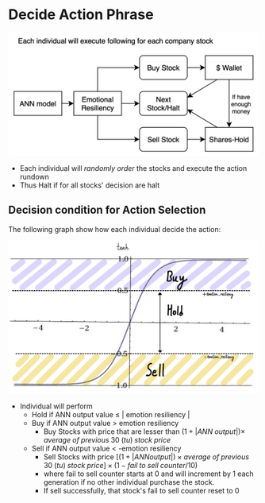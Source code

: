# Decide Action Phrase

![decide_action](../images/decide_action.png)

- Each individual will *randomly order* the stocks and execute the action rundown
- Thus Halt if for all stocks' decision are halt

## Decision condition for Action Selection
The following graph show how each individual decide the action:

![decide_action](../images/decide_action.jpg)

- Individual will perform
	- Hold if ANN output value $\le$ | emotion resiliency |
	- Buy if ANN output value > emotion resiliency
		- Buy Stocks with price that are lesser than $(1+|ANN\ output|) \times \;average\; of \;previous\; 30\; (tu)\; stock\; price$
	- Sell if ANN output value < -emotion resiliency
		- Sell Stocks with price $[(1+|ANN output|) \times  average\; of \;previous\; 30\; (tu)\; stock\; price] \times (1-fail\;to\;sell\;counter/10)$
		- where fail to sell counter starts at 0 and will increment by 1 each generation if no other individual purchase the stock.
		- If sell successfully, that stock's fail to sell counter reset to 0

